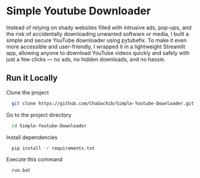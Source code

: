 # Simple Youtube Downloader

Instead of relying on shady websites filled with intrusive ads, pop-ups, and the risk of accidentally downloading unwanted software or media, I built a simple and secure YouTube downloader using pytubefix. To make it even more accessible and user-friendly, I wrapped it in a lightweight Streamlit app, allowing anyone to download YouTube videos quickly and safely with just a few clicks — no ads, no hidden downloads, and no hassle.


## Run it Locally

Clone the project

```bash
  git clone https://github.com/Chabachib/Simple-Youtube-Downloader.git
```

Go to the project directory

```bash
  cd Simple-Youtube-Downloader
```

Install dependencies

```bash
  pip install -r requirements.txt
```

Execute this command

```bash
  run.bat
```

